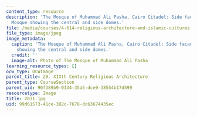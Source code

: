 ```yaml
---
content_type: resource
description: 'The Mosque of Muhammad Ali Pasha, Cairo Citadel: Side facade of the
  Mosque showing the central and side domes.'
file: /media/courses/4-614-religious-architecture-and-islamic-cultures-fall-2002/99d6157341ce382c7678dc63674435ec_2031.jpg
file_type: image/jpeg
image_metadata:
  caption: 'The Mosque of Muhammad Ali Pasha, Cairo Citadel: Side facade of the Mosque
    showing the central and side domes.'
  credit: ''
  image-alt: Photo of The Mosque of Muhammad Ali Pasha
learning_resource_types: []
ocw_type: OCWImage
parent_title: 20. XIXth Century Religious Architecture
parent_type: CourseSection
parent_uid: 90f389b9-0134-35a5-dce9-38554b17d599
resourcetype: Image
title: 2031.jpg
uid: 99d61573-41ce-382c-7678-dc63674435ec
---
```

